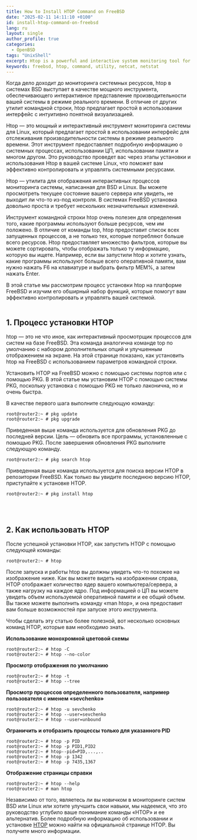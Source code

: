 ```yaml
---
title: How to Install HTOP Command on FreeBSD
date: "2025-02-11 14:11:10 +0100"
id: install-htop-command-on-freebsd
lang: ru
layout: single
author_profile: true
categories:
  - OpenBSD
tags: "UnixShell"
excerpt: Htop is a powerful and interactive system monitoring tool for Linux, which offers an easy-to-use and real-time interface for tracking system performance.
keywords: freebsd, htop, command, utility, netcat, netstat
---
```


Когда дело доходит до мониторинга системных ресурсов, htop в системах BSD выступает в качестве мощного инструмента, обеспечивающего интерактивное представление производительности вашей системы в режиме реального времени. В отличие от других утилит командной строки, htop предлагает простой в использовании интерфейс с интуитивно понятной визуализацией.

Htop — это мощный и интерактивный инструмент мониторинга системы для Linux, который предлагает простой в использовании интерфейс для отслеживания производительности системы в режиме реального времени. Этот инструмент предоставляет подробную информацию о системных процессах, использовании ЦП, использовании памяти и многом другом. Это руководство проведет вас через этапы установки и использования Htop в вашей системе Linux, что поможет вам эффективно контролировать и управлять системными ресурсами.

Htop — утилита для отображения интерактивных процессов мониторинга системы, написанная для BSD и Linux. Вы можете просмотреть текущее состояние вашего сервера или увидеть, не выходит ли что-то из-под контроля. В системах FreeBSD установка довольно проста и требует нескольких незначительных изменений.

Инструмент командной строки htop очень полезен для определения того, какие программы используют больше ресурсов, чем им положено. В отличие от команды top, htop предоставит список всех запущенных процессов, а не только тех, которые потребляют больше всего ресурсов. Htop предоставляет множество фильтров, которые вы можете сортировать, чтобы отображать только ту информацию, которую вы ищете. Например, если вы запустили htop и хотите узнать, какие программы используют больше всего оперативной памяти, вам нужно нажать F6 на клавиатуре и выбрать фильтр MEM%, а затем нажать Enter.

В этой статье мы рассмотрим процесс установки htop на платформе FreeBSD и изучим его обширный набор функций, которые помогут вам эффективно контролировать и управлять вашей системой.<br><br/>
## 1. Процесс установки HTOP
htop — это не что иное, как интерактивный просмотрщик процессов для систем на базе FreeBSD. Эта команда аналогична команде top по умолчанию с набором дополнительных опций и улучшенным отображением на экране. На этой странице показано, как установить htop на FreeBSD с использованием параметров командной строки.

Установить HTOP на FreeBSD можно с помощью системы портов или с помощью PKG. В этой статье мы установим HTOP с помощью системы PKG, поскольку установка с помощью PKG не только лаконична, но и очень быстра.

В качестве первого шага выполните следующую команду:

```
root@router2:~ # pkg update
root@router2:~ # pkg upgrade
```

Приведенная выше команда используется для обновления PKG до последней версии. Цель — обновить все программы, установленные с помощью PKG. После завершения обновления PKG выполните следующую команду.

```
root@router2:~ # pkg search htop
```

Приведенная выше команда используется для поиска версии HTOP в репозитории FreeBSD. Как только вы увидите последнюю версию HTOP, приступайте к установке HTOP.

```
root@router2:~ # pkg install htop
```
<br><br/>
## 2. Как использовать HTOP
После успешной установки HTOP, как запустить HTOP с помощью следующей команды:

```
root@router2:~ # htop
```

После запуска и работы htop вы должны увидеть что-то похожее на изображение ниже. Как вы можете видеть на изображении справа, HTOP отображает количество ядер вашего компьютера/сервера, а также нагрузку на каждое ядро. Под информацией о ЦП вы можете увидеть объем используемой оперативной памяти и ее общий объем. Вы также можете выполнить команду «man htop», и она предоставит вам больше возможностей при запуске этого инструмента.

Чтобы сделать эту статью более полезной, вот несколько основных команд HTOP, которые вам необходимо знать.

**Использование монохромной цветовой схемы**
```
root@router2:~ # htop -C
root@router2:~ # htop --no-color
```

**Просмотр отображения по умолчанию**
```
root@router2:~ # htop -t
root@router2:~ # htop --tree
```

**Просмотр процессов определенного пользователя, например пользователя с именем «sevchenko»**
```
root@router2:~ # htop -u sevchenko
root@router2:~ # htop --user=sevchenko
root@router2:~ # htop --user=unbound
```

**Ограничить и отобразить процессы только для указанного PID**
```
root@router2:~ # htop -p PID
root@router2:~ # htop -p PID1,PID2
root@router2:~ # htop--pid=PID,...,..
root@router2:~ # htop -p 1342
root@router2:~ # htop -p 7435,1367
```

**Отображение страницы справки**
```
root@router2:~ # htop --help
root@router2:~ # man htop
```

Независимо от того, являетесь ли вы новичком в мониторинге систем BSD или Linux или хотите улучшить свои навыки, мы надеемся, что это руководство углубило ваше понимание команды «HTOP» и ее альтернатив. Более подробную информацию об использовании и установке [HTOP](https://htop.dev/) можно найти на официальной странице HTOP. Вы получите много информации.

